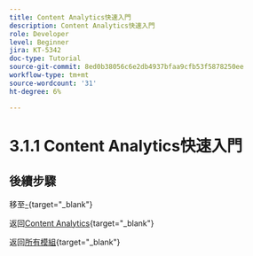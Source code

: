 ```yaml
---
title: Content Analytics快速入門
description: Content Analytics快速入門
role: Developer
level: Beginner
jira: KT-5342
doc-type: Tutorial
source-git-commit: 8ed0b38056c6e2db4937bfaa9cfb53f5878250ee
workflow-type: tm+mt
source-wordcount: '31'
ht-degree: 6%

---
```


# 3.1.1 Content Analytics快速入門

## 後續步驟

移至[-](./ex1.md){target="_blank"}

返回[Content Analytics](./contentanalytics.md){target="_blank"}

返回[所有模組](./../../../../overview.md){target="_blank"}
